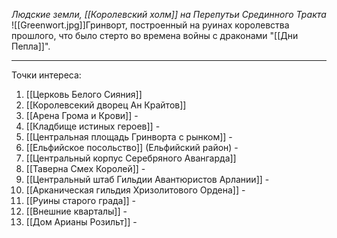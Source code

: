 *Людские земли, [[Королевский холм]] на Перепутьи Срединного Тракта*
![[Greenwort.jpg]]Гринворт, построенный на руинах королевства прошлого, что было стерто во времена войны с драконами "[[Дни Пепла]]".
___
Точки интереса:
1. [[Церковь Белого Сияния]]
2. [[Королевсекий дворец Ан Крайтов]] 
3. [[Арена Грома и Крови]] - 
4. [[Кладбище истиных героев]] -
5. [[Центральная площадь Гринворта с рынком]] -
6. [[Ельфийское посольство]] (Ельфийский район) - 
7. [[Центральный корпус Серебряного Авангарда]]
8. [[Таверна Смех Королей]] -
9. [[Центральный штаб Гильдии Авантюристов Арлании]] - 
10. [[Арканическая гильдия Хризолитового Ордена]] - 
11. [[Руины старого града]] - 
12. [[Внешние кварталы]] - 
13. [[Дом Арианы Розильт]] -